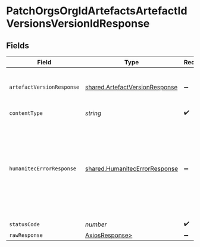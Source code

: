 # PatchOrgsOrgIdArtefactsArtefactIdVersionsVersionIdResponse


## Fields

| Field                                                                                                           | Type                                                                                                            | Required                                                                                                        | Description                                                                                                     |
| --------------------------------------------------------------------------------------------------------------- | --------------------------------------------------------------------------------------------------------------- | --------------------------------------------------------------------------------------------------------------- | --------------------------------------------------------------------------------------------------------------- |
| `artefactVersionResponse`                                                                                       | [shared.ArtefactVersionResponse](../../models/shared/artefactversionresponse.md)                                | :heavy_minus_sign:                                                                                              | The updated Artefact Version.<br/><br/>                                                                         |
| `contentType`                                                                                                   | *string*                                                                                                        | :heavy_check_mark:                                                                                              | N/A                                                                                                             |
| `humanitecErrorResponse`                                                                                        | [shared.HumanitecErrorResponse](../../models/shared/humanitecerrorresponse.md)                                  | :heavy_minus_sign:                                                                                              | One or more request parameters are missing or invalid, or the requested payload is not provided or malformed.<br/><br/> |
| `statusCode`                                                                                                    | *number*                                                                                                        | :heavy_check_mark:                                                                                              | N/A                                                                                                             |
| `rawResponse`                                                                                                   | [AxiosResponse>](https://axios-http.com/docs/res_schema)                                                        | :heavy_minus_sign:                                                                                              | N/A                                                                                                             |